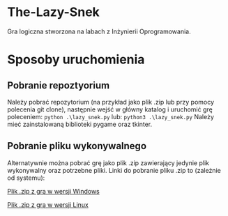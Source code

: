 # The-Lazy-Snek
Gra logiczna stworzona na labach z Inżynierii Oprogramowania.
# Sposoby uruchomienia
## Pobranie repoztyorium
Należy pobrać repozytorium (na przykład jako plik .zip lub przy pomocy polecenia git clone), następnie wejść w główny katalog i uruchomić grę poleceniem:
`python .\lazy_snek.py`
lub:
`python3 .\lazy_snek.py`
Należy mieć zainstalowaną biblioteki pygame oraz tkinter.
## Pobranie pliku wykonywalnego
Alternatywnie można pobrać grę jako plik .zip zawierający jedynie plik wykonywalny oraz potrzebne pliki.
Linki do pobranie pliku .zip to (zależnie od systemu):

[Plik .zip z grą w wersji Windows](https:/github.com/wladekpal/The-Lazy-Snek/releases/latest/download/lazy_snek_win.zip)

[Plik .zip z grą w wersji Linux](https:/github.com/wladekpal/The-Lazy-Snek/releases/latest/download/lazy_snek_linux.zip)
